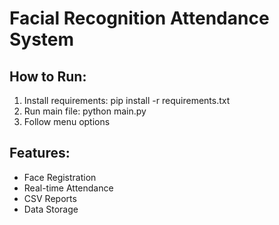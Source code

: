 # Facial Recognition Attendance System

## How to Run:
1. Install requirements: pip install -r requirements.txt
2. Run main file: python main.py
3. Follow menu options

## Features:
- Face Registration
- Real-time Attendance
- CSV Reports
- Data Storage